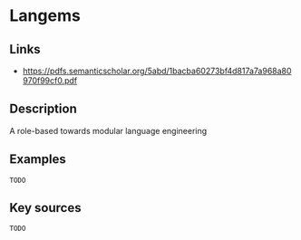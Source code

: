# Langems

## Links
- https://pdfs.semanticscholar.org/5abd/1bacba60273bf4d817a7a968a80970f99cf0.pdf

## Description
A role-based towards modular language engineering

## Examples

    TODO

## Key sources

    TODO
